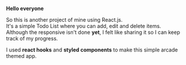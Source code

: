 **Hello everyone**

So this is another project of mine using React.js.<br>
It's a simple Todo List where you can add, edit and delete items.<br>
Although the responsive isn't done **yet**, I felt like sharing it so I can keep
track of my progress.<br>

I used **react hooks** and **styled components** to make this simple arcade themed app.

